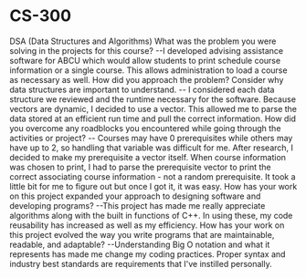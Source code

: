 # CS-300
DSA (Data Structures and Algorithms)
What was the problem you were solving in the projects for this course?
    --I developed advising assistance software for ABCU which would allow students to print schedule course information or a single course. This allows administration to load a course as necessary as well.
How did you approach the problem? Consider why data structures are important to understand.
    -- I considered each data structure we reviewed and the runtime necessary for the software. Because vectors are dynamic, I decided to use a vector. This allowed me to parse the data stored at an efficient run time and pull the correct information.
How did you overcome any roadblocks you encountered while going through the activities or project?
    -- Courses may have 0 prerequisites while others may have up to 2, so handling that variable was difficult for me. After research, I decided to make my prerequisite a vector itself. When course information was chosen to print, I had to parse the prerequisite vector to print the correct associating course information - not a random prerequisite. It took a little bit for me to figure out but once I got it, it was easy.
How has your work on this project expanded your approach to designing software and developing programs?
    --This project has made me really appreciate algorithms along with the built in functions of C++. In using these, my code reusability has increased as well as my efficiency.
How has your work on this project evolved the way you write programs that are maintainable, readable, and adaptable?
    --Understanding Big O notation and what it represents has made me change my coding practices. Proper syntax and industry best standards are requirements that I've instilled personally.
